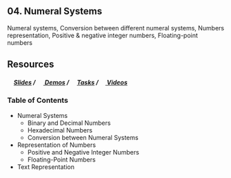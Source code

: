 ## 04. Numeral Systems
Numeral systems, Conversion between different numeral systems, Numbers representation, Positive & negative integer numbers, Floating-point numbers

## Resources

##### [<img src="https://raw.githubusercontent.com/TelerikAcademy/Common/master/icons/presentation.png" height="15" />Slides](https://rawgit.com/TelerikAcademy/CSharp-Part-2/master/Topics/04.%20Numeral%20Systems/slides/index.html) / [<img src="https://raw.githubusercontent.com/TelerikAcademy/Common/master/icons/code.png" height="15"> Demos](demos) / [<img src="https://raw.githubusercontent.com/TelerikAcademy/Common/master/icons/homework.png" height="15">Tasks](homework) / [<img src="https://raw.githubusercontent.com/TelerikAcademy/Common/master/icons/video.png" height="13"> Videos](VIDEOS.md)

### Table of Contents
- Numeral Systems
  - Binary and Decimal Numbers
  - Hexadecimal Numbers
  - Conversion between Numeral Systems
- Representation of Numbers
  - Positive and Negative Integer Numbers
  - Floating-Point Numbers
- Text Representation
